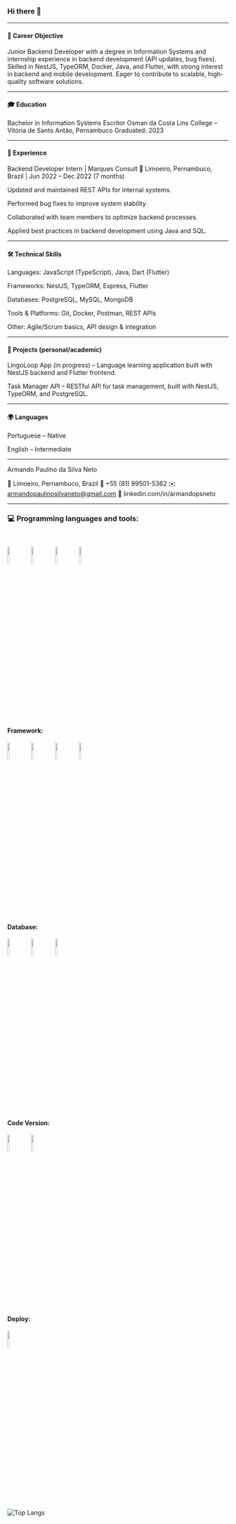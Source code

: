 ### Hi there 👋

---

#### 🎯 Career Objective

Junior Backend Developer with a degree in Information Systems and internship experience in backend development (API updates, bug fixes). Skilled in NestJS, TypeORM, Docker, Java, and Flutter, with strong interest in backend and mobile development. Eager to contribute to scalable, high-quality software solutions.


---

#### 🎓 Education

Bachelor in Information Systems
Escritor Osman da Costa Lins College – Vitória de Santo Antão, Pernambuco
Graduated: 2023


---

#### 💼 Experience

Backend Developer Intern | Marques Consult
📍 Limoeiro, Pernambuco, Brazil | Jun 2022 – Dec 2022 (7 months)

Updated and maintained REST APIs for internal systems.

Performed bug fixes to improve system stability.

Collaborated with team members to optimize backend processes.

Applied best practices in backend development using Java and SQL.



---

#### 🛠️ Technical Skills

Languages: JavaScript (TypeScript), Java, Dart (Flutter)

Frameworks: NestJS, TypeORM, Express, Flutter

Databases: PostgreSQL, MySQL, MongoDB

Tools & Platforms: Git, Docker, Postman, REST APIs

Other: Agile/Scrum basics, API design & integration



---

#### 📱 Projects (personal/academic)

LingoLoop App (in progress) – Language learning application built with NestJS backend and Flutter frontend.

Task Manager API – RESTful API for task management, built with NestJS, TypeORM, and PostgreSQL.



---

#### 🌍 Languages

Portuguese – Native

English – Intermediate



---

Armando Paulino da Silva Neto

📍 Limoeiro, Pernambuco, Brazil
📱 +55 (81) 99501-5362 
✉️ armandopaulinosilvaneto@gmail.com
🔗 linkedin.com/in/armandopsneto



---
### :computer: Programming languages and tools:
<br/>
<p>

<code><img width="10%" src="https://www.vectorlogo.zone/logos/java/java-ar21.svg"></code>
<code><img width="10%" src="https://www.vectorlogo.zone/logos/kotlinlang/kotlinlang-ar21.svg"></code>
<code><img width="10%" src="https://www.vectorlogo.zone/logos/android/android-ar21.svg"></code>
<code><img width="10%" src="https://www.vectorlogo.zone/logos/javascript/javascript-ar21.svg"></code>
<br/>
#### Framework: 

<code><img width="10%" src="https://www.vectorlogo.zone/logos/springio/springio-ar21.svg"></code>
<code><img width="10%" src="https://www.vectorlogo.zone/logos/getbootstrap/getbootstrap-ar21.svg"></code>
<code><img width="10%" src="https://www.vectorlogo.zone/logos/hibernate/hibernate-ar21.svg"></code>
<code><img width="10%" src="https://www.vectorlogo.zone/logos/json/json-ar21.svg"></code>
<br/>  
#### Database:

<code><img width="10%" src="https://www.vectorlogo.zone/logos/mysql/mysql-ar21.svg"></code>
<code><img width="10%" src="https://www.vectorlogo.zone/logos/sqlite/sqlite-ar21.svg"></code>
<code><img width="10%" src="https://www.vectorlogo.zone/logos/postgresql/postgresql-ar21.svg"></code>
<br/>
#### Code Version:
  
<code><img width="10%" src="https://www.vectorlogo.zone/logos/git-scm/git-scm-ar21.svg"></code>
<code><img width="10%" src="https://www.vectorlogo.zone/logos/github/github-ar21.svg"></code>
<br/>
#### Deploy:
 
<code><img width="10%" src="https://www.vectorlogo.zone/logos/heroku/heroku-ar21.svg"></code>

![Top Langs](https://github-readme-stats.vercel.app/api/top-langs/?username=ArmandoPaulinoNeto&hide=TeX&layout=compact)
</p>
